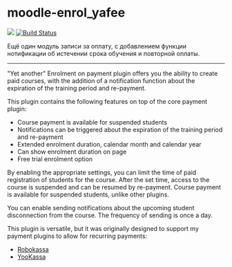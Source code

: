 # moodle-enrol_yafee

[![](https://img.shields.io/github/v/release/Snickser/moodle-enrol_yafee.svg)](https://github.com/Snickser/moodle-enrol_yafee/releases)
[![Build Status](https://github.com/Snickser/moodle-enrol_yafee/actions/workflows/moodle-ci.yml/badge.svg)](https://github.com/Snickser/moodle-enrol_yafee/actions/workflows/moodle-ci.yml)

Ещё один модуль записи за оплату, с добавлением функции нотификации об истечении срока обучения и повторной оплаты.

------

"Yet another" Enrolment on payment plugin offers you the ability to create paid courses, with the addition of a notification function about the expiration of the training period and re-payment.

This plugin contains the following features on top of the core payment plugin:
* Course payment is available for suspended students
* Notifications can be triggered about the expiration of the training period and re-payment
* Extended enrolment duration, calendar month and calendar year
* Can show enrolment duration on page
* Free trial enrolment option

By enabling the appropriate settings, you can limit the time of paid registration of students for the course. After the set time, access to the course is suspended and can be resumed by re-payment. Course payment is available for suspended students, unlike other plugins.

You can enable sending notifications about the upcoming student disconnection from the course. The frequency of sending is once a day.

This plugin is versatile, but it was originally designed to support my payment plugins to allow for recurring payments:

- [Robokassa](https://github.com/Snickser/moodle-paygw_robokassa)
- [YooKassa](https://github.com/Snickser/moodle-paygw_yookassa)
